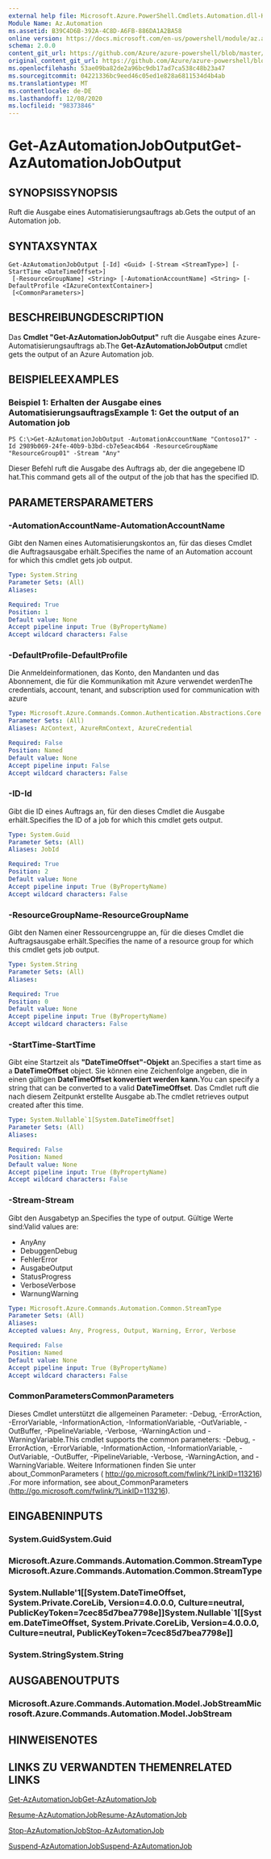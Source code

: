 ```yaml
---
external help file: Microsoft.Azure.PowerShell.Cmdlets.Automation.dll-Help.xml
Module Name: Az.Automation
ms.assetid: B39C4D6B-392A-4C8D-A6FB-886DA1A2BA58
online version: https://docs.microsoft.com/en-us/powershell/module/az.automation/get-azautomationjoboutput
schema: 2.0.0
content_git_url: https://github.com/Azure/azure-powershell/blob/master/src/Automation/Automation/help/Get-AzAutomationJobOutput.md
original_content_git_url: https://github.com/Azure/azure-powershell/blob/master/src/Automation/Automation/help/Get-AzAutomationJobOutput.md
ms.openlocfilehash: 53ae09ba82de2a96bc9db17ad7ca538c48b23a47
ms.sourcegitcommit: 04221336bc9eed46c05ed1e828a6811534d4b4ab
ms.translationtype: MT
ms.contentlocale: de-DE
ms.lasthandoff: 12/08/2020
ms.locfileid: "98373846"
---
```

# <span data-ttu-id="7d1e2-101">Get-AzAutomationJobOutput</span><span class="sxs-lookup"><span data-stu-id="7d1e2-101">Get-AzAutomationJobOutput</span></span>

## <span data-ttu-id="7d1e2-102">SYNOPSIS</span><span class="sxs-lookup"><span data-stu-id="7d1e2-102">SYNOPSIS</span></span>
<span data-ttu-id="7d1e2-103">Ruft die Ausgabe eines Automatisierungsauftrags ab.</span><span class="sxs-lookup"><span data-stu-id="7d1e2-103">Gets the output of an Automation job.</span></span>

## <span data-ttu-id="7d1e2-104">SYNTAX</span><span class="sxs-lookup"><span data-stu-id="7d1e2-104">SYNTAX</span></span>

```
Get-AzAutomationJobOutput [-Id] <Guid> [-Stream <StreamType>] [-StartTime <DateTimeOffset>]
 [-ResourceGroupName] <String> [-AutomationAccountName] <String> [-DefaultProfile <IAzureContextContainer>]
 [<CommonParameters>]
```

## <span data-ttu-id="7d1e2-105">BESCHREIBUNG</span><span class="sxs-lookup"><span data-stu-id="7d1e2-105">DESCRIPTION</span></span>
<span data-ttu-id="7d1e2-106">Das **Cmdlet "Get-AzAutomationJobOutput"** ruft die Ausgabe eines Azure-Automatisierungsauftrags ab.</span><span class="sxs-lookup"><span data-stu-id="7d1e2-106">The **Get-AzAutomationJobOutput** cmdlet gets the output of an Azure Automation job.</span></span>

## <span data-ttu-id="7d1e2-107">BEISPIELE</span><span class="sxs-lookup"><span data-stu-id="7d1e2-107">EXAMPLES</span></span>

### <span data-ttu-id="7d1e2-108">Beispiel 1: Erhalten der Ausgabe eines Automatisierungsauftrags</span><span class="sxs-lookup"><span data-stu-id="7d1e2-108">Example 1: Get the output of an Automation job</span></span>
```
PS C:\>Get-AzAutomationJobOutput -AutomationAccountName "Contoso17" -Id 2989b069-24fe-40b9-b3bd-cb7e5eac4b64 -ResourceGroupName "ResourceGroup01" -Stream "Any"
```

<span data-ttu-id="7d1e2-109">Dieser Befehl ruft die Ausgabe des Auftrags ab, der die angegebene ID hat.</span><span class="sxs-lookup"><span data-stu-id="7d1e2-109">This command gets all of the output of the job that has the specified ID.</span></span>

## <span data-ttu-id="7d1e2-110">PARAMETERS</span><span class="sxs-lookup"><span data-stu-id="7d1e2-110">PARAMETERS</span></span>

### <span data-ttu-id="7d1e2-111">-AutomationAccountName</span><span class="sxs-lookup"><span data-stu-id="7d1e2-111">-AutomationAccountName</span></span>
<span data-ttu-id="7d1e2-112">Gibt den Namen eines Automatisierungskontos an, für das dieses Cmdlet die Auftragsausgabe erhält.</span><span class="sxs-lookup"><span data-stu-id="7d1e2-112">Specifies the name of an Automation account for which this cmdlet gets job output.</span></span>

```yaml
Type: System.String
Parameter Sets: (All)
Aliases:

Required: True
Position: 1
Default value: None
Accept pipeline input: True (ByPropertyName)
Accept wildcard characters: False
```

### <span data-ttu-id="7d1e2-113">-DefaultProfile</span><span class="sxs-lookup"><span data-stu-id="7d1e2-113">-DefaultProfile</span></span>
<span data-ttu-id="7d1e2-114">Die Anmeldeinformationen, das Konto, den Mandanten und das Abonnement, die für die Kommunikation mit Azure verwendet werden</span><span class="sxs-lookup"><span data-stu-id="7d1e2-114">The credentials, account, tenant, and subscription used for communication with azure</span></span>

```yaml
Type: Microsoft.Azure.Commands.Common.Authentication.Abstractions.Core.IAzureContextContainer
Parameter Sets: (All)
Aliases: AzContext, AzureRmContext, AzureCredential

Required: False
Position: Named
Default value: None
Accept pipeline input: False
Accept wildcard characters: False
```

### <span data-ttu-id="7d1e2-115">-ID</span><span class="sxs-lookup"><span data-stu-id="7d1e2-115">-Id</span></span>
<span data-ttu-id="7d1e2-116">Gibt die ID eines Auftrags an, für den dieses Cmdlet die Ausgabe erhält.</span><span class="sxs-lookup"><span data-stu-id="7d1e2-116">Specifies the ID of a job for which this cmdlet gets output.</span></span>

```yaml
Type: System.Guid
Parameter Sets: (All)
Aliases: JobId

Required: True
Position: 2
Default value: None
Accept pipeline input: True (ByPropertyName)
Accept wildcard characters: False
```

### <span data-ttu-id="7d1e2-117">-ResourceGroupName</span><span class="sxs-lookup"><span data-stu-id="7d1e2-117">-ResourceGroupName</span></span>
<span data-ttu-id="7d1e2-118">Gibt den Namen einer Ressourcengruppe an, für die dieses Cmdlet die Auftragsausgabe erhält.</span><span class="sxs-lookup"><span data-stu-id="7d1e2-118">Specifies the name of a resource group for which this cmdlet gets job output.</span></span>

```yaml
Type: System.String
Parameter Sets: (All)
Aliases:

Required: True
Position: 0
Default value: None
Accept pipeline input: True (ByPropertyName)
Accept wildcard characters: False
```

### <span data-ttu-id="7d1e2-119">-StartTime</span><span class="sxs-lookup"><span data-stu-id="7d1e2-119">-StartTime</span></span>
<span data-ttu-id="7d1e2-120">Gibt eine Startzeit als **"DateTimeOffset"-Objekt** an.</span><span class="sxs-lookup"><span data-stu-id="7d1e2-120">Specifies a start time as a **DateTimeOffset** object.</span></span>
<span data-ttu-id="7d1e2-121">Sie können eine Zeichenfolge angeben, die in einen gültigen **DateTimeOffset konvertiert werden kann.**</span><span class="sxs-lookup"><span data-stu-id="7d1e2-121">You can specify a string that can be converted to a valid **DateTimeOffset**.</span></span>
<span data-ttu-id="7d1e2-122">Das Cmdlet ruft die nach diesem Zeitpunkt erstellte Ausgabe ab.</span><span class="sxs-lookup"><span data-stu-id="7d1e2-122">The cmdlet retrieves output created after this time.</span></span>

```yaml
Type: System.Nullable`1[System.DateTimeOffset]
Parameter Sets: (All)
Aliases:

Required: False
Position: Named
Default value: None
Accept pipeline input: True (ByPropertyName)
Accept wildcard characters: False
```

### <span data-ttu-id="7d1e2-123">-Stream</span><span class="sxs-lookup"><span data-stu-id="7d1e2-123">-Stream</span></span>
<span data-ttu-id="7d1e2-124">Gibt den Ausgabetyp an.</span><span class="sxs-lookup"><span data-stu-id="7d1e2-124">Specifies the type of output.</span></span>
<span data-ttu-id="7d1e2-125">Gültige Werte sind:</span><span class="sxs-lookup"><span data-stu-id="7d1e2-125">Valid values are:</span></span> 
- <span data-ttu-id="7d1e2-126">Any</span><span class="sxs-lookup"><span data-stu-id="7d1e2-126">Any</span></span>
- <span data-ttu-id="7d1e2-127">Debuggen</span><span class="sxs-lookup"><span data-stu-id="7d1e2-127">Debug</span></span>
- <span data-ttu-id="7d1e2-128">Fehler</span><span class="sxs-lookup"><span data-stu-id="7d1e2-128">Error</span></span>
- <span data-ttu-id="7d1e2-129">Ausgabe</span><span class="sxs-lookup"><span data-stu-id="7d1e2-129">Output</span></span>
- <span data-ttu-id="7d1e2-130">Status</span><span class="sxs-lookup"><span data-stu-id="7d1e2-130">Progress</span></span>
- <span data-ttu-id="7d1e2-131">Verbose</span><span class="sxs-lookup"><span data-stu-id="7d1e2-131">Verbose</span></span>
- <span data-ttu-id="7d1e2-132">Warnung</span><span class="sxs-lookup"><span data-stu-id="7d1e2-132">Warning</span></span>

```yaml
Type: Microsoft.Azure.Commands.Automation.Common.StreamType
Parameter Sets: (All)
Aliases:
Accepted values: Any, Progress, Output, Warning, Error, Verbose

Required: False
Position: Named
Default value: None
Accept pipeline input: True (ByPropertyName)
Accept wildcard characters: False
```

### <span data-ttu-id="7d1e2-133">CommonParameters</span><span class="sxs-lookup"><span data-stu-id="7d1e2-133">CommonParameters</span></span>
<span data-ttu-id="7d1e2-134">Dieses Cmdlet unterstützt die allgemeinen Parameter: -Debug, -ErrorAction, -ErrorVariable, -InformationAction, -InformationVariable, -OutVariable, -OutBuffer, -PipelineVariable, -Verbose, -WarningAction und -WarningVariable.</span><span class="sxs-lookup"><span data-stu-id="7d1e2-134">This cmdlet supports the common parameters: -Debug, -ErrorAction, -ErrorVariable, -InformationAction, -InformationVariable, -OutVariable, -OutBuffer, -PipelineVariable, -Verbose, -WarningAction, and -WarningVariable.</span></span> <span data-ttu-id="7d1e2-135">Weitere Informationen finden Sie unter about_CommonParameters ( http://go.microsoft.com/fwlink/?LinkID=113216) .</span><span class="sxs-lookup"><span data-stu-id="7d1e2-135">For more information, see about_CommonParameters (http://go.microsoft.com/fwlink/?LinkID=113216).</span></span>

## <span data-ttu-id="7d1e2-136">EINGABEN</span><span class="sxs-lookup"><span data-stu-id="7d1e2-136">INPUTS</span></span>

### <span data-ttu-id="7d1e2-137">System.Guid</span><span class="sxs-lookup"><span data-stu-id="7d1e2-137">System.Guid</span></span>

### <span data-ttu-id="7d1e2-138">Microsoft.Azure.Commands.Automation.Common.StreamType</span><span class="sxs-lookup"><span data-stu-id="7d1e2-138">Microsoft.Azure.Commands.Automation.Common.StreamType</span></span>

### <span data-ttu-id="7d1e2-139">System.Nullable'1[[System.DateTimeOffset, System.Private.CoreLib, Version=4.0.0.0, Culture=neutral, PublicKeyToken=7cec85d7bea7798e]]</span><span class="sxs-lookup"><span data-stu-id="7d1e2-139">System.Nullable\`1[[System.DateTimeOffset, System.Private.CoreLib, Version=4.0.0.0, Culture=neutral, PublicKeyToken=7cec85d7bea7798e]]</span></span>

### <span data-ttu-id="7d1e2-140">System.String</span><span class="sxs-lookup"><span data-stu-id="7d1e2-140">System.String</span></span>

## <span data-ttu-id="7d1e2-141">AUSGABEN</span><span class="sxs-lookup"><span data-stu-id="7d1e2-141">OUTPUTS</span></span>

### <span data-ttu-id="7d1e2-142">Microsoft.Azure.Commands.Automation.Model.JobStream</span><span class="sxs-lookup"><span data-stu-id="7d1e2-142">Microsoft.Azure.Commands.Automation.Model.JobStream</span></span>

## <span data-ttu-id="7d1e2-143">HINWEISE</span><span class="sxs-lookup"><span data-stu-id="7d1e2-143">NOTES</span></span>

## <span data-ttu-id="7d1e2-144">LINKS ZU VERWANDTEN THEMEN</span><span class="sxs-lookup"><span data-stu-id="7d1e2-144">RELATED LINKS</span></span>

[<span data-ttu-id="7d1e2-145">Get-AzAutomationJob</span><span class="sxs-lookup"><span data-stu-id="7d1e2-145">Get-AzAutomationJob</span></span>](./Get-AzAutomationJob.md)

[<span data-ttu-id="7d1e2-146">Resume-AzAutomationJob</span><span class="sxs-lookup"><span data-stu-id="7d1e2-146">Resume-AzAutomationJob</span></span>](./Resume-AzAutomationJob.md)

[<span data-ttu-id="7d1e2-147">Stop-AzAutomationJob</span><span class="sxs-lookup"><span data-stu-id="7d1e2-147">Stop-AzAutomationJob</span></span>](./Stop-AzAutomationJob.md)

[<span data-ttu-id="7d1e2-148">Suspend-AzAutomationJob</span><span class="sxs-lookup"><span data-stu-id="7d1e2-148">Suspend-AzAutomationJob</span></span>](./Suspend-AzAutomationJob.md)


